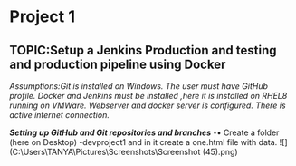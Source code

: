 # Project 1
## TOPIC:Setup a Jenkins Production and testing and production pipeline using Docker
*Assumptions:Git is installed on Windows. The user must have GitHub profile. Docker and Jenkins must be installed ,here it is installed on RHEL8 running on VMWare. Webserver and docker server is configured. There is active internet connection.*

***Setting up GitHub and Git repositories and branches***
-•	Create a folder (here on Desktop) -devproject1 and in it create a one.html file with data.
![](C:\Users\TANYA\Pictures\Screenshots\Screenshot (45).png)
